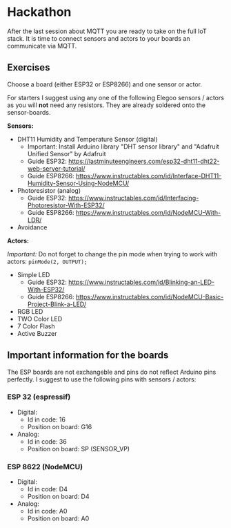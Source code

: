 # Hackathon

After the last session about MQTT you are ready to take on the full IoT stack.
It is time to connect sensors and actors to your boards an communicate via MQTT.

## Exercises

Choose a board (either ESP32 or ESP8266) and one sensor or actor.

For starters I suggest using any one of the following Elegoo sensors / actors as you will **not** need any resistors. They are already soldered onto the sensor-boards.

**Sensors:**

- DHT11 Humidity and Temperature Sensor (digital)
    - Important: Install Arduino library "DHT sensor library" and "Adafruit Unified Sensor" by Adafruit
    - Guide ESP32: https://lastminuteengineers.com/esp32-dht11-dht22-web-server-tutorial/
    - Guide ESP8266: https://www.instructables.com/id/Interface-DHT11-Humidity-Sensor-Using-NodeMCU/
- Photoresistor (analog)
    - Guide ESP32: https://www.instructables.com/id/Interfacing-Photoresistor-With-ESP32/
    - Guide ESP8266: https://www.instructables.com/id/NodeMCU-With-LDR/
- Avoidance

**Actors:**

*Important:* Do not forget to change the pin mode when trying to work with actors: `pinMode(2, OUTPUT);`
- Simple LED
    - Guide ESP32: https://www.instructables.com/id/Blinking-an-LED-With-ESP32/
    - Guide ESP8266: https://www.instructables.com/id/NodeMCU-Basic-Project-Blink-a-LED/
- RGB LED
- TWO Color LED
- 7 Color Flash
- Active Buzzer


## Important information for the boards

The ESP boards are not exchangeble and pins do not reflect Arduino pins perfectly.
I suggest to use the following pins with sensors / actors:

### ESP 32 (espressif)
- Digital:
    - Id in code: 16
    - Position on board: G16
- Analog:
    - Id in code: 36
    - Position on board: SP (SENSOR_VP)

### ESP 8622 (NodeMCU)
- Digital:
    - Id in code: D4
    - Position on board: D4
- Analog:
    - Id in code: A0
    - Position on board: A0
